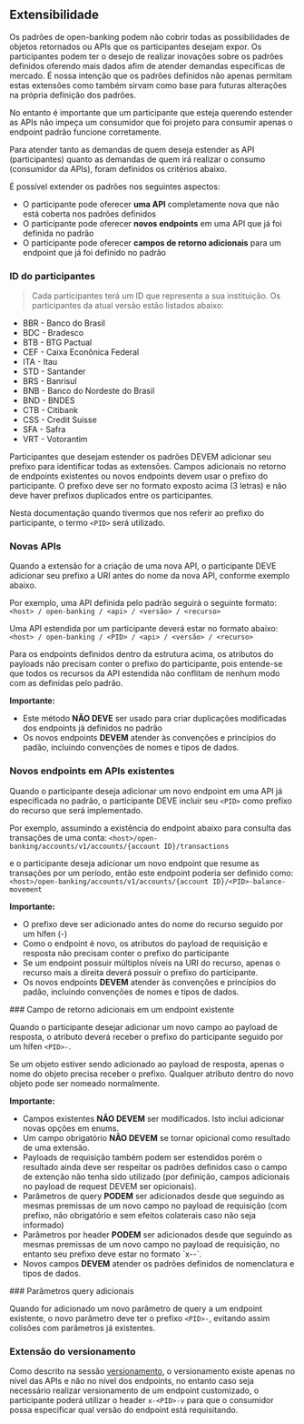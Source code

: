 ## Extensibilidade

Os padrões de open-banking podem não cobrir todas as possibilidades de objetos retornados ou APIs que os participantes desejam expor. 
Os participantes podem ter o desejo de realizar inovações sobre os padrões definidos oferendo mais dados afim de atender demandas específicas de mercado. É nossa intenção que os padrões definidos não apenas permitam estas extensões como também sirvam como base para futuras alterações na própria definição dos padrões.

No entanto é importante que um participante que esteja querendo estender as APIs não impeça um consumidor que foi projeto para consumir apenas o endpoint padrão funcione corretamente.

Para atender tanto as demandas de quem deseja estender as API (participantes) quanto as demandas de quem irá realizar o consumo (consumidor da APIs), foram definidos os critérios abaixo.

É possível extender os padrões nos seguintes aspectos:

* O participante pode oferecer **uma API** completamente nova que não está coberta nos padrões definidos
* O participante pode oferecer **novos endpoints** em uma API que já foi definida no padrão
* O participante pode oferecer **campos de retorno adicionais** para um endpoint que já foi definido no padrão

### ID do participantes

>Cada participantes terá um ID que representa a sua instituição. Os participantes da atual versão estão listados abaixo:
<ul>
<li>BBR - Banco do Brasil</li>
<li>BDC - Bradesco</li>
<li>BTB - BTG Pactual</li>
<li>CEF - Caixa Econônica Federal</li>
<li>ITA - Itau</li>
<li>STD - Santander</li>
<li>BRS - Banrisul</li>
<li>BNB - Banco do Nordeste do Brasil</li>
<li>BND - BNDES</li>
<li>CTB - Citibank</li>
<li>CSS - Credit Suisse</li>
<li>SFA - Safra</li>
<li>VRT - Votorantim</li>
</ul>

Participantes que desejam estender os padrões DEVEM adicionar seu prefixo para identificar todas as extensões.
Campos adicionais no retorno de endpoints existentes ou novos endpoints devem usar o prefixo do participante. O prefixo deve ser no formato exposto acima (3 letras) e não deve haver prefixos duplicados entre os participantes.

Nesta documentação quando tivermos que nos referir ao prefixo do participante, o termo `<PID>` será utilizado.

### Novas APIs

Quando a extensão for a criação de uma nova API, o participante DEVE adicionar seu prefixo a URI antes do nome da nova API, conforme exemplo abaixo.

Por exemplo, uma API definida pelo padrão seguirá o seguinte formato: 
`<host> / open-banking / <api> / <versão> / <recurso>`

Uma API estendida por um participante deverá estar no formato abaixo:
`<host> / open-banking / <PID> / <api> / <versão> / <recurso>`

Para os endpoints definidos dentro da estrutura acima, os atributos do payloads não precisam conter o prefixo do participante, pois entende-se que todos os recursos da API estendida não conflitam de nenhum modo com as definidas pelo padrão.

<aside class="warning">
    <b>Importante:</b>
    <ul>
        <li>Este método <b>NÃO DEVE</b> ser usado para criar duplicações modificadas dos endpoints já definidos no padrão</li>
        <li>Os novos endpoints <b>DEVEM</b> atender às convenções e princípios do padão, incluindo convenções de nomes e tipos de dados.</li>
    </ul>
</aside>

### Novos endpoints em APIs existentes

Quando o participante deseja adicionar um novo endpoint em uma API já especificada no padrão, o participante DEVE incluir seu `<PID>` como prefixo do recurso que será implementado.

Por exemplo, assumindo a existência do endpoint abaixo para consulta das transações de uma conta:
`<host>/open-banking/accounts/v1/accounts/{account ID}/transactions`

e o participante deseja adicionar um novo endpoint que resume as transações por um período, então este endpoint poderia ser definido como:
`<host>/open-banking/accounts/v1/accounts/{account ID}/<PID>-balance-movement`

<aside class="warning">
    <b>Importante:</b>
    <ul>
        <li>O prefixo deve ser adicionado antes do nome do recurso seguido por um hífen (-)</li>
        <li>Como o endpoint é novo, os atributos do payload de requisição e resposta não precisam conter o prefixo do participante</li>
        <li>Se um endpoint possuir múltiplos níveis na URI do recurso, apenas o recurso mais a direita deverá possuir o prefixo do participante. </li>
        <li>Os novos endpoints <b>DEVEM</b> atender às convenções e princípios do padão, incluindo convenções de nomes e tipos de dados.</li>
    </ul>
</aside>
### Campo de retorno adicionais em um endpoint existente

Quando o participante desejar adicionar um novo campo ao payload de resposta, o atributo deverá receber o prefixo do participante seguido por um hífen `<PID>-`.

Se um objeto estiver sendo adicionado ao payload de resposta, apenas o nome do objeto precisa receber o prefixo. Qualquer atributo dentro do novo objeto pode ser nomeado normalmente.

<aside class="warning">
    <b>Importante:</b>
    <ul>
        <li>Campos existentes <b>NÃO DEVEM</b> ser modificados. Isto inclui adicionar novas opções em enums.</li>
        <li>Um campo obrigatório <b>NÃO DEVEM</b> se tornar opicional como resultado de uma extensão.</li>
        <li>Payloads de requisição também podem ser estendidos porém o resultado ainda deve ser respeitar os padrões definidos caso o campo de extenção não tenha sido utilizado (por definição, campos adicionais no payload de request DEVEM ser opicionais).</li>
        <li>Parâmetros de query <b>PODEM</b> ser adicionados desde que seguindo as mesmas premissas de um novo campo no payload de requisição (com prefixo, não obrigatório e sem efeitos colaterais caso não seja informado)</li>
        <li>Parâmetros por header <b>PODEM</b> ser adicionados desde que seguindo as mesmas premissas de um novo campo no payload de requisição, no entanto seu prefixo deve estar no formato `x-<PID>-`.</li>
        <li>Novos campos <b>DEVEM</b> atender os padrões definidos de nomenclatura e tipos de dados.</li>
    </ul>
</aside>
### Parâmetros query adicionais

Quando for adicionado um novo parâmetro de query a um endpoint existente, o novo parâmetro deve ter o prefixo `<PID>-`, evitando assim colisões com parâmetros já existentes.

### Extensão do versionamento

Como descrito na sessão [versionamento](#introducao-versionamento), o versionamento existe apenas no nível das APIs e não no nível dos endpoints, no entanto caso seja necessário realizar versionamento de um endpoint customizado, o participante poderá utilizar o header `x-<PID>-v` para que o consumidor possa especificar qual versão do endpoint está requisitando.